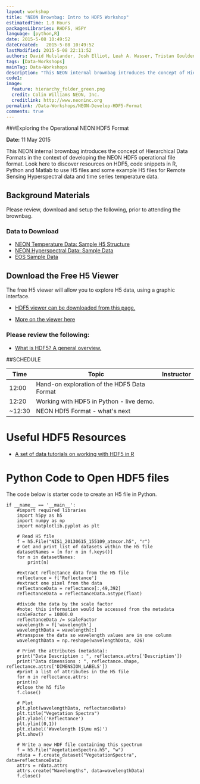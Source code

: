 ```yaml
---
layout: workshop
title: "NEON Brownbag: Intro to HDF5 Workshop"
estimatedTime: 1.0 Hours
packagesLibraries: RHDF5, H5PY
language: [python,R]
date: 2015-5-08 10:49:52
dateCreated:   2015-5-08 10:49:52
lastModified: 2015-5-08 22:11:52
authors: David Hulslander, Josh Elliot, Leah A. Wasser, Tristan Goulden 
tags: [Data-Workshops]
mainTag: Data-Workshops
description: "This NEON internal brownbag introduces the concept of Hierarchical Data Formats in the context of developing the NEON HDF5 operational file format. Look here to discover resources on HDF5, code snippets in R, Python and Matlab to use H5 files and some example H5 files for Remote Sensing Hyperspectral data and time series temperature data."
code1: 
image:
  feature: hierarchy_folder_green.png
  credit: Colin Williams NEON, Inc.
  creditlink: http://www.neoninc.org
permalink: /Data-Workshops/NEON-Develop-HDF5-Format
comments: true 
---
```


###Exploring the Operational NEON HDF5 Format

**Date:** 11 May 2015

This NEON internal brownbag introduces the concept of Hierarchical Data Formats 
in the context of developing the NEON HDF5 operational file format. Look here to 
discover resources on HDF5, code snippets in R, Python and Matlab to use H5 files 
and some example H5 files for Remote Sensing Hyperspectral data and time series 
temperature data.

<div id="objectives">

<h2>Background Materials</h2>

Please review, download and setup the following, prior to attending the brownbag.
<h3>Data to Download</h3>

<ul>
<li><a href="http://neondataskills.org/data/NEON_TowerDataD3_D10.hdf5" class="btn btn-success"> NEON Temperature Data: Sample H5 
Structure</a></li>
<li><a href="##" class="btn btn-success"> NEON Hyperspectral Data: Sample Data
</a></li>
<li><a href="http://neonhighered.org/Data/HDF5/1B.GPM.GMI.TB2014.20150325-S175130-E192403.006085.V03C.HDF5" class="btn btn-success"> EOS Sample Data</a></li>

</ul>

<h2>Download the Free H5 Viewer</h2>

<p>The free H5 viewer will allow you to explore H5 data, using a graphic interface. 
</p>

<ul>
<li>
<a href="http://www.hdfgroup.org/products/java/release/download.html" target="_blank" class="btn btn-success"> HDF5 viewer can be downloaded from this page.</a>
</li>
</ul>



<ul>
<li><a href="http://neondataskills.org/HDF5/Exploring-Data-HDFView/">More on the
 viewer here</a></li>
</ul>

<h3>Please review the following:</h3>
<ul>
<li><a href="http://neondataskills.org/HDF5/About/">What is HDF5? A general overview.</a></li>
</ul>

</div>



##SCHEDULE


| Time        | Topic         | Instructor | 
|-------------|---------------|------------|
| 12:00     | Hand-on exploration of the HDF5 Data Format |          |
| 12:20     | Working with HDF5 in Python - live demo.      |            |
| ~12:30 | NEON HDf5 Format - what's next     |      |

 
# Useful HDF5 Resources

* [A set of data tutorials on working with HDF5 in R](http://neondataskills.org/HDF5/ "Working with HDF5 in R")


# Python Code to Open HDF5 files

The code below is starter code to create an H5 file in Python.

    if __name__ == '__main__':
		#import required libraries
		import h5py as h5
		import numpy as np
		import matplotlib.pyplot as plt
    
		# Read H5 file
		f = h5.File("NIS1_20130615_155109_atmcor.h5", "r")
		# Get and print list of datasets within the H5 file
		datasetNames = [n for n in f.keys()]
		for n in datasetNames:
			print(n)
		
		#extract reflectance data from the H5 file
		reflectance = f['Reflectance']
		#extract one pixel from the data
		reflectanceData = reflectance[:,49,392]
		reflectanceData = reflectanceData.astype(float)

		#divide the data by the scale factor
		#note: this information would be accessed from the metadata
		scaleFactor = 10000.0
		reflectanceData /= scaleFactor
		wavelength = f['wavelength']
		wavelengthData = wavelength[:]
		#transpose the data so wavelength values are in one column
		wavelengthData = np.reshape(wavelengthData, 426)
    
		# Print the attributes (metadata):
		print("Data Description : ", reflectance.attrs['Description'])
		print("Data dimensions : ", reflectance.shape, reflectance.attrs['DIMENSION_LABELS'])
		#print a list of attributes in the H5 file
		for n in reflectance.attrs:
		print(n)
		#close the h5 file
		f.close()
    
		# Plot
		plt.plot(wavelengthData, reflectanceData)
		plt.title("Vegetation Spectra")
		plt.ylabel('Reflectance')
		plt.ylim((0,1))
		plt.xlabel('Wavelength [$\mu m$]')
		plt.show()
	    
		# Write a new HDF file containing this spectrum
		f = h5.File("VegetationSpectra.h5", "w")
		rdata = f.create_dataset("VegetationSpectra", data=reflectanceData)
		attrs = rdata.attrs
		attrs.create("Wavelengths", data=wavelengthData)
		f.close()
